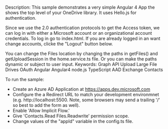 Description: 
This sample demonstrates a very simple Angular 4 App the shows the top level of your OneDrive library. It uses Hello.js for authentication.

Since we use the 2.0 authentication protocols to get the Access token, we can log in with either a Microsoft account or an organizational account credentials. To log in go to index.html. If you are already logged in an want change accounts, clicke the "Logout" button below.

You can change the Files location by changing the paths in getFiles() and getUploadSession in the home.service.ts file. Or you can make the paths dynamic or subject to user input.
Keywords: Graph API Upload Large File Drives OAuth Angular Angular4 node.js TypeScript AAD Exchange Contacts


To run the sample:
 - Create an Azure AD Application at https://apps.dev.microsoft.com
 - Configure the a Redirect URL to match your development environmnet (e.g. http://localhost:5500.  Note, some browsers may send a trailing '/' so best to add the form as well).
 - Enable 'Allow Implicit Flow.'
 - Give 'Contacts.Read Files.Readwrite' permission scope.
 - Change values of the "appId"  variable in the config.ts file.